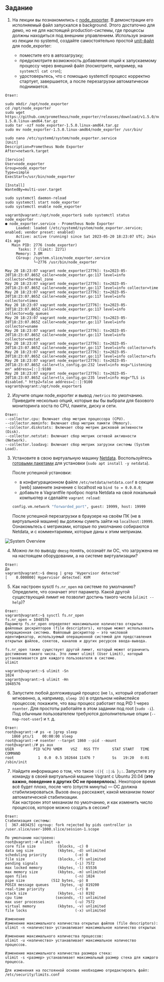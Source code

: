 ## Задание

1. На лекции вы познакомились с [node_exporter](https://github.com/prometheus/node_exporter/releases). В демонстрации его исполняемый файл запускался в background. Этого достаточно для демо, но не для настоящей production-системы, где процессы должны находиться под внешним управлением. Используя знания из лекции по systemd, создайте самостоятельно простой [unit-файл](https://www.freedesktop.org/software/systemd/man/systemd.service.html) для node_exporter:

    * поместите его в автозагрузку;
    * предусмотрите возможность добавления опций к запускаемому процессу через внешний файл (посмотрите, например, на `systemctl cat cron`);
    * удостоверьтесь, что с помощью systemctl процесс корректно стартует, завершается, а после перезагрузки автоматически поднимается.
```
Ответ:
```

```
sudo mkdir /opt/node_exporter
cd /opt/node_exporter
sudo wget https://github.com/prometheus/node_exporter/releases/download/v1.5.0/node_exporter-1.5.0.linux-amd64.tar.gz
sudo tar -xzf node_exporter-1.5.0.linux-amd64.tar.gz
sudo mv node_exporter-1.5.0.linux-amd64/node_exporter /usr/bin/

```
```
sudo nano /etc/systemd/system/node_exporter.service
[Unit]
Description=Prometheus Node Exporter
After=network.target

[Service]
User=node_exporter
Group=node_exporter
Type=simple
ExecStart=/usr/bin/node_exporter

[Install]
WantedBy=multi-user.target
```

```
sudo systemctl daemon-reload
sudo systemctl start node_exporter
sudo systemctl enable node_exporter
```

```
vagrant@vagrant:/opt/node_exporter$ sudo systemctl status node_exporter
● node_exporter.service - Prometheus Node Exporter
     Loaded: loaded (/etc/systemd/system/node_exporter.service; enabled; vendor preset: enabled)
     Active: active (running) since Sat 2023-05-20 18:23:07 UTC; 2min 41s ago
   Main PID: 2776 (node_exporter)
      Tasks: 7 (limit: 2271)
     Memory: 3.0M
     CGroup: /system.slice/node_exporter.service
             └─2776 /usr/bin/node_exporter

May 20 18:23:07 vagrant node_exporter[2776]: ts=2023-05-20T18:23:07.865Z caller=node_exporter.go:117 level=info collector=thermal_zone
May 20 18:23:07 vagrant node_exporter[2776]: ts=2023-05-20T18:23:07.865Z caller=node_exporter.go:117 level=info collector=time
May 20 18:23:07 vagrant node_exporter[2776]: ts=2023-05-20T18:23:07.865Z caller=node_exporter.go:117 level=info collector=timex
May 20 18:23:07 vagrant node_exporter[2776]: ts=2023-05-20T18:23:07.865Z caller=node_exporter.go:117 level=info collector=udp_queues
May 20 18:23:07 vagrant node_exporter[2776]: ts=2023-05-20T18:23:07.865Z caller=node_exporter.go:117 level=info collector=uname
May 20 18:23:07 vagrant node_exporter[2776]: ts=2023-05-20T18:23:07.865Z caller=node_exporter.go:117 level=info collector=vmstat
May 20 18:23:07 vagrant node_exporter[2776]: ts=2023-05-20T18:23:07.865Z caller=node_exporter.go:117 level=info collector=xfs
May 20 18:23:07 vagrant node_exporter[2776]: ts=2023-05-20T18:23:07.865Z caller=node_exporter.go:117 level=info collector=zfs
May 20 18:23:07 vagrant node_exporter[2776]: ts=2023-05-20T18:23:07.865Z caller=tls_config.go:232 level=info msg="Listening on" address=[::]:9100
May 20 18:23:07 vagrant node_exporter[2776]: ts=2023-05-20T18:23:07.865Z caller=tls_config.go:235 level=info msg="TLS is disabled." http2=false address=[::]:9100
vagrant@vagrant:/opt/node_exporter$
```

2. Изучите опции node_exporter и вывод `/metrics` по умолчанию. Приведите несколько опций, которые вы бы выбрали для базового мониторинга хоста по CPU, памяти, диску и сети.
```
Ответ:
--collector.cpu: Включает сбор метрик процессора (CPU).
--collector.meminfo: Включает сбор метрик памяти (Memory).
--collector.diskstats: Включает сбор метрик дисковой активности (Disk).
--collector.netstat: Включает сбор метрик сетевой активности (Network).
--collector.loadavg: Включает сбор метрик загрузки системы (System Load).
```
3. Установите в свою виртуальную машину [Netdata](https://github.com/netdata/netdata). Воспользуйтесь [готовыми пакетами](https://packagecloud.io/netdata/netdata/install) для установки (`sudo apt install -y netdata`). 
   
   После успешной установки:
   
    * в конфигурационном файле `/etc/netdata/netdata.conf` в секции [web] замените значение с localhost на `bind to = 0.0.0.0`;
    * добавьте в Vagrantfile проброс порта Netdata на свой локальный компьютер и сделайте `vagrant reload`:

    ```bash
    config.vm.network "forwarded_port", guest: 19999, host: 19999
    ```

    После успешной перезагрузки в браузере на своём ПК (не в виртуальной машине) вы должны суметь зайти на `localhost:19999`. Ознакомьтесь с метриками, которые по умолчанию собираются Netdata, и с комментариями, которые даны к этим метрикам.

![System Overview](https://github.com/Devashe87/admin_home_works_DevOps28/assets/91850152/596cadcb-288d-4c6f-8445-51ff84584394)

4. Можно ли по выводу `dmesg` понять, осознаёт ли ОС, что загружена не на настоящем оборудовании, а на системе виртуализации?
```
Ответ:
Да
vagrant@vagrant:~$ dmesg | grep 'Hypervisor detected'
[    0.000000] Hypervisor detected: KVM
```
5. Как настроен sysctl `fs.nr_open` на системе по умолчанию? Определите, что означает этот параметр. Какой другой существующий лимит не позволит достичь такого числа (`ulimit --help`)?
```
Ответ:
vagrant@vagrant:~$ sysctl fs.nr_open
fs.nr_open = 1048576
Параметр fs.nr_open определяет максимальное количество открытых файловых дескрипторов (file descriptors), которые может использовать операционная система. Файловый дескриптор — это числовой идентификатор, используемый операционной системой для представления открытых файлов, сокетов, каналов и других ресурсов ввода-вывода.
```

```
fs.nr_open также существует другой лимит, который может ограничить достижение такого числа. Это лимит ulimit (User Limit), который устанавливается для каждого пользователя в системе.
ulimit

vagrant@vagrant:~$ ulimit -Sn
1024
vagrant@vagrant:~$ ulimit -Hn
1048576
```

6. Запустите любой долгоживущий процесс (не `ls`, который отработает мгновенно, а, например, `sleep 1h`) в отдельном неймспейсе процессов; покажите, что ваш процесс работает под PID 1 через `nsenter`. Для простоты работайте в этом задании под root (`sudo -i`). Под обычным пользователем требуются дополнительные опции (`--map-root-user`) и т. д.
```
Ответ:
root@vagrant:~# ps -e |grep sleep
   1860 pts/1    00:00:00 sleep
root@vagrant:~# nsenter --target 1860 --pid --mount
root@vagrant:/# ps aux
USER         PID %CPU %MEM    VSZ   RSS TTY      STAT START   TIME COMMAND
root           1  0.0  0.5 102644 11476 ?        Ss   19:20   0:01 /sbin/init
```

7. Найдите информацию о том, что такое `:(){ :|:& };:`. Запустите эту команду в своей виртуальной машине Vagrant с Ubuntu 20.04 (**это важно, поведение в других ОС не проверялось**). Некоторое время всё будет плохо, после чего (спустя минуты) — ОС должна стабилизироваться. Вызов `dmesg` расскажет, какой механизм помог автоматической стабилизации.  
Как настроен этот механизм по умолчанию, и как изменить число процессов, которое можно создать в сессии?
```
Ответ:
Стабилизация системы:
[  367.403425] cgroup: fork rejected by pids controller in /user.slice/user-1000.slice/session-1.scope
```
```
По умолчанию настроено:
root@vagrant:~# ulimit -a
core file size          (blocks, -c) 0
data seg size           (kbytes, -d) unlimited
scheduling priority             (-e) 0
file size               (blocks, -f) unlimited
pending signals                 (-i) 7572
max locked memory       (kbytes, -l) 65536
max memory size         (kbytes, -m) unlimited
open files                      (-n) 1024
pipe size            (512 bytes, -p) 8
POSIX message queues     (bytes, -q) 819200
real-time priority              (-r) 0
stack size              (kbytes, -s) 8192
cpu time               (seconds, -t) unlimited
max user processes              (-u) 7572
virtual memory          (kbytes, -v) unlimited
file locks                      (-x) unlimited
```

```
Изменение
Изменение максимального количества открытых файлов (file descriptors):
ulimit -n <количество> устанавливает максимальное количество открытых

Изменение максимального количества процессов:
ulimit -u <количество> устанавливает максимальное количество процессов.

Изменение максимального количества размера стека:
ulimit -s <размер> устанавливает максимальный размер стека для каждого процесса.

Для изменения на постоянной основе необходимо отредактировть файл:
/etc/security/limits.conf
```
